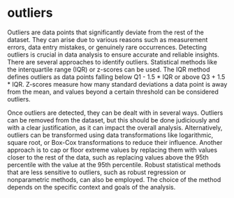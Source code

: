 # outliers
Outliers are data points that significantly deviate from the rest of the dataset. They can arise due to various reasons such as measurement errors, data entry mistakes, or genuinely rare occurrences. Detecting outliers is crucial in data analysis to ensure accurate and reliable insights. There are several approaches to identify outliers. Statistical methods like the interquartile range (IQR) or z-scores can be used. The IQR method defines outliers as data points falling below Q1 - 1.5 * IQR or above Q3 + 1.5 * IQR. Z-scores measure how many standard deviations a data point is away from the mean, and values beyond a certain threshold can be considered outliers.

Once outliers are detected, they can be dealt with in several ways. Outliers can be removed from the dataset, but this should be done judiciously and with a clear justification, as it can impact the overall analysis. Alternatively, outliers can be transformed using data transformations like logarithmic, square root, or Box-Cox transformations to reduce their influence. Another approach is to cap or floor extreme values by replacing them with values closer to the rest of the data, such as replacing values above the 95th percentile with the value at the 95th percentile. Robust statistical methods that are less sensitive to outliers, such as robust regression or nonparametric methods, can also be employed. The choice of the method depends on the specific context and goals of the analysis.
